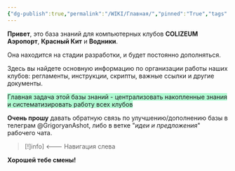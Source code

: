 ```yaml
---
{"dg-publish":true,"permalink":"/WIKI/Главная/","pinned":"True","tags":["gardenEntry"]}
---
```


**Привет**, это база знаний для компьютерных клубов **COLIZEUM Аэропорт**, **Красный Кит** и **Водники**.

Она находится на стадии разработки, и будет постоянно дополняться.

Здесь вы найдете основную информацию по организации работы наших клубов: регламенты, инструкции, скрипты, важные ссылки и другие документы.

<span style="background:#affad1">Главная задача этой базы знаний - централизовать накопленные знания и систематизировать работу всех клубов</span>

**Очень прошу** давать обратную связь по улучшению/дополнению базы в телеграм @GrigoryanAshot, либо в ветке "*идеи и предложения*" рабочего чата.

>[!]info] <--- Навигация слева

**Хорошей тебе смены!**

